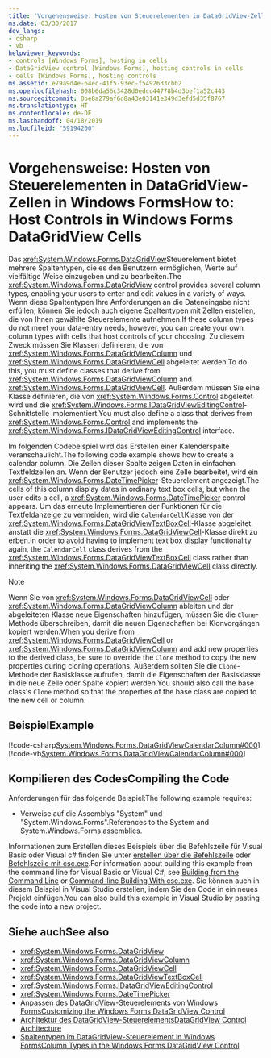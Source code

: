 ```yaml
---
title: 'Vorgehensweise: Hosten von Steuerelementen in DataGridView-Zellen in Windows Forms'
ms.date: 03/30/2017
dev_langs:
- csharp
- vb
helpviewer_keywords:
- controls [Windows Forms], hosting in cells
- DataGridView control [Windows Forms], hosting controls in cells
- cells [Windows Forms], hosting controls
ms.assetid: e79a9d4e-64ec-41f5-93ec-f5492633cbb2
ms.openlocfilehash: 008b6da56c3428d0edcc44778b4d3bef1a52c443
ms.sourcegitcommit: 0be8a279af6d8a43e03141e349d3efd5d35f8767
ms.translationtype: HT
ms.contentlocale: de-DE
ms.lasthandoff: 04/18/2019
ms.locfileid: "59194200"
---
```

# <a name="how-to-host-controls-in-windows-forms-datagridview-cells"></a><span data-ttu-id="cd89c-102">Vorgehensweise: Hosten von Steuerelementen in DataGridView-Zellen in Windows Forms</span><span class="sxs-lookup"><span data-stu-id="cd89c-102">How to: Host Controls in Windows Forms DataGridView Cells</span></span>
<span data-ttu-id="cd89c-103">Das <xref:System.Windows.Forms.DataGridView>Steuerelement bietet mehrere Spaltentypen, die es den Benutzern ermöglichen, Werte auf vielfältige Weise einzugeben und zu bearbeiten.</span><span class="sxs-lookup"><span data-stu-id="cd89c-103">The <xref:System.Windows.Forms.DataGridView> control provides several column types, enabling your users to enter and edit values in a variety of ways.</span></span> <span data-ttu-id="cd89c-104">Wenn diese Spaltentypen Ihre Anforderungen an die Dateneingabe nicht erfüllen, können Sie jedoch auch eigene Spaltentypen mit Zellen erstellen, die von Ihnen gewählte Steuerelemente aufnehmen.</span><span class="sxs-lookup"><span data-stu-id="cd89c-104">If these column types do not meet your data-entry needs, however, you can create your own column types with cells that host controls of your choosing.</span></span> <span data-ttu-id="cd89c-105">Zu diesem Zweck müssen Sie Klassen definieren, die von <xref:System.Windows.Forms.DataGridViewColumn> und <xref:System.Windows.Forms.DataGridViewCell> abgeleitet werden.</span><span class="sxs-lookup"><span data-stu-id="cd89c-105">To do this, you must define classes that derive from <xref:System.Windows.Forms.DataGridViewColumn> and <xref:System.Windows.Forms.DataGridViewCell>.</span></span> <span data-ttu-id="cd89c-106">Außerdem müssen Sie eine Klasse definieren, die von <xref:System.Windows.Forms.Control> abgeleitet wird und die <xref:System.Windows.Forms.IDataGridViewEditingControl>-Schnittstelle implementiert.</span><span class="sxs-lookup"><span data-stu-id="cd89c-106">You must also define a class that derives from <xref:System.Windows.Forms.Control> and implements the <xref:System.Windows.Forms.IDataGridViewEditingControl> interface.</span></span>  
  
 <span data-ttu-id="cd89c-107">Im folgenden Codebeispiel wird das Erstellen einer Kalenderspalte veranschaulicht.</span><span class="sxs-lookup"><span data-stu-id="cd89c-107">The following code example shows how to create a calendar column.</span></span> <span data-ttu-id="cd89c-108">Die Zellen dieser Spalte zeigen Daten in einfachen Textfeldzellen an. Wenn der Benutzer jedoch eine Zelle bearbeitet, wird ein <xref:System.Windows.Forms.DateTimePicker>-Steuerelement angezeigt.</span><span class="sxs-lookup"><span data-stu-id="cd89c-108">The cells of this column display dates in ordinary text box cells, but when the user edits a cell, a <xref:System.Windows.Forms.DateTimePicker> control appears.</span></span> <span data-ttu-id="cd89c-109">Um das erneute Implementieren der Funktionen für die Textfeldanzeige zu vermeiden, wird die `CalendarCell`Klasse von der <xref:System.Windows.Forms.DataGridViewTextBoxCell>-Klasse abgeleitet, anstatt die <xref:System.Windows.Forms.DataGridViewCell>-Klasse direkt zu erben.</span><span class="sxs-lookup"><span data-stu-id="cd89c-109">In order to avoid having to implement text box display functionality again, the `CalendarCell` class derives from the <xref:System.Windows.Forms.DataGridViewTextBoxCell> class rather than inheriting the <xref:System.Windows.Forms.DataGridViewCell> class directly.</span></span>  
  
> [!NOTE]
>  <span data-ttu-id="cd89c-110">Wenn Sie von <xref:System.Windows.Forms.DataGridViewCell> oder <xref:System.Windows.Forms.DataGridViewColumn> ableiten und der abgeleiteten Klasse neue Eigenschaften hinzufügen, müssen Sie die `Clone`-Methode überschreiben, damit die neuen Eigenschaften bei Klonvorgängen kopiert werden.</span><span class="sxs-lookup"><span data-stu-id="cd89c-110">When you derive from <xref:System.Windows.Forms.DataGridViewCell> or <xref:System.Windows.Forms.DataGridViewColumn> and add new properties to the derived class, be sure to override the `Clone` method to copy the new properties during cloning operations.</span></span> <span data-ttu-id="cd89c-111">Außerdem sollten Sie die `Clone`-Methode der Basisklasse aufrufen, damit die Eigenschaften der Basisklasse in die neue Zelle oder Spalte kopiert werden.</span><span class="sxs-lookup"><span data-stu-id="cd89c-111">You should also call the base class's `Clone` method so that the properties of the base class are copied to the new cell or column.</span></span>  
  
## <a name="example"></a><span data-ttu-id="cd89c-112">Beispiel</span><span class="sxs-lookup"><span data-stu-id="cd89c-112">Example</span></span>  
 [!code-csharp[System.Windows.Forms.DataGridViewCalendarColumn#000](~/samples/snippets/csharp/VS_Snippets_Winforms/System.Windows.Forms.DataGridViewCalendarColumn/CS/datagridviewcalendarcolumn.cs#000)]
 [!code-vb[System.Windows.Forms.DataGridViewCalendarColumn#000](~/samples/snippets/visualbasic/VS_Snippets_Winforms/System.Windows.Forms.DataGridViewCalendarColumn/VB/datagridviewcalendarcolumn.vb#000)]  
  
## <a name="compiling-the-code"></a><span data-ttu-id="cd89c-113">Kompilieren des Codes</span><span class="sxs-lookup"><span data-stu-id="cd89c-113">Compiling the Code</span></span>  
 <span data-ttu-id="cd89c-114">Anforderungen für das folgende Beispiel:</span><span class="sxs-lookup"><span data-stu-id="cd89c-114">The following example requires:</span></span>  
  
-   <span data-ttu-id="cd89c-115">Verweise auf die Assemblys "System" und "System.Windows.Forms".</span><span class="sxs-lookup"><span data-stu-id="cd89c-115">References to the System and System.Windows.Forms assemblies.</span></span>  
  
 <span data-ttu-id="cd89c-116">Informationen zum Erstellen dieses Beispiels über die Befehlszeile für Visual Basic oder Visual c# finden Sie unter [erstellen über die Befehlszeile](../../../visual-basic/reference/command-line-compiler/building-from-the-command-line.md) oder [Befehlszeile mit csc.exe](../../../csharp/language-reference/compiler-options/command-line-building-with-csc-exe.md).</span><span class="sxs-lookup"><span data-stu-id="cd89c-116">For information about building this example from the command line for Visual Basic or Visual C#, see [Building from the Command Line](../../../visual-basic/reference/command-line-compiler/building-from-the-command-line.md) or [Command-line Building With csc.exe](../../../csharp/language-reference/compiler-options/command-line-building-with-csc-exe.md).</span></span> <span data-ttu-id="cd89c-117">Sie können auch in diesem Beispiel in Visual Studio erstellen, indem Sie den Code in ein neues Projekt einfügen.</span><span class="sxs-lookup"><span data-stu-id="cd89c-117">You can also build this example in Visual Studio by pasting the code into a new project.</span></span>  
  
## <a name="see-also"></a><span data-ttu-id="cd89c-118">Siehe auch</span><span class="sxs-lookup"><span data-stu-id="cd89c-118">See also</span></span>

- <xref:System.Windows.Forms.DataGridView>
- <xref:System.Windows.Forms.DataGridViewColumn>
- <xref:System.Windows.Forms.DataGridViewCell>
- <xref:System.Windows.Forms.DataGridViewTextBoxCell>
- <xref:System.Windows.Forms.IDataGridViewEditingControl>
- <xref:System.Windows.Forms.DateTimePicker>
- [<span data-ttu-id="cd89c-119">Anpassen des DataGridView-Steuerelements von Windows Forms</span><span class="sxs-lookup"><span data-stu-id="cd89c-119">Customizing the Windows Forms DataGridView Control</span></span>](customizing-the-windows-forms-datagridview-control.md)
- [<span data-ttu-id="cd89c-120">Architektur des DataGridView-Steuerelements</span><span class="sxs-lookup"><span data-stu-id="cd89c-120">DataGridView Control Architecture</span></span>](datagridview-control-architecture-windows-forms.md)
- [<span data-ttu-id="cd89c-121">Spaltentypen im DataGridView-Steuerelement in Windows Forms</span><span class="sxs-lookup"><span data-stu-id="cd89c-121">Column Types in the Windows Forms DataGridView Control</span></span>](column-types-in-the-windows-forms-datagridview-control.md)
